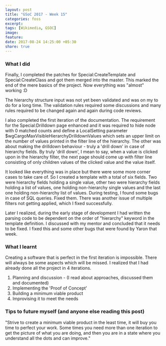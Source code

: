 ```yaml
---
layout: post
title: "GSoC 2017 - Week 15"
categories: foss
excerpt:
tags: [Wikimedia, GSOC]
image:
feature:
date: 2017-08-24 14:25:00 +05:30
share: true
---
```



### What I did

Finally, I completed the patches for Special:CreateTemplate and Special:CreateClass and got them merged into the master. This marked the end of the mere basics of the project. Now everything was "almost" working :D

The hierarchy structure input was not yet been validated and was on my to do for a long time. The validation rules required some discussions and many rules required to be changed again and again during code reviews. 

I also completed the first iteration of the documentation. The requirement for the Special:Drilldown page enhanced and it was required to hide node with 0 matched counts and define a LocalSetting parameter $wgCargoMaxVisibleHierarchyDrilldownValues which sets an upper limit on the number of values printed in the filter line of the hierarchy. The other was about making the drilldown behaviour - truly a 'drill down' in case of hierarchy fields.  By truly 'drill down', I mean to say, when a value is clicked upon in the hierarchy filter, the next page should come up with filter line consisting of only children values of the clicked value and the value itself.

It looked like everything was in place but there were some more corner cases to take care of. So I created a template with a total of six fields. Two were hierarchy fields holding a single value, other two were hierarchy fields holding a list of values, one holding non-hierarchy single values and the last one holding non-hierarchy list of values. During testing, I found some bugs in case of SQL queries. Fixed them. There was another issue of multiple filters not getting applied, which I fixed successfully.

Later I realized, during the early stage of development I had written the parsing code to be dependent on the order of "hierarchy" keyword in the template definition. I discussed with my mentor and concluded that it needs to be fixed. I fixed this and some other bugs that were found by Yaron that week.

### What I learnt

Creating a software that is perfect in the first iteration is impossible. There will always be some aspects which will be missed. I realized that I had already done all the project in 4 iterations.
1. Planning and discussion - (I read about approaches, discussed them and documented)
2. Implementing the 'Proof of Concept'
3. Building a minimum viable product
4. Improvising it to meet the needs


### Tips to future myself (and anyone else reading this post)

"Strive to create a minimum viable product in the least time, it will buy you time to perfect your work. Some times you need more than one iteration to get the picture of what you are doing, and then you are in a state where you understand all the dots and can improve."
